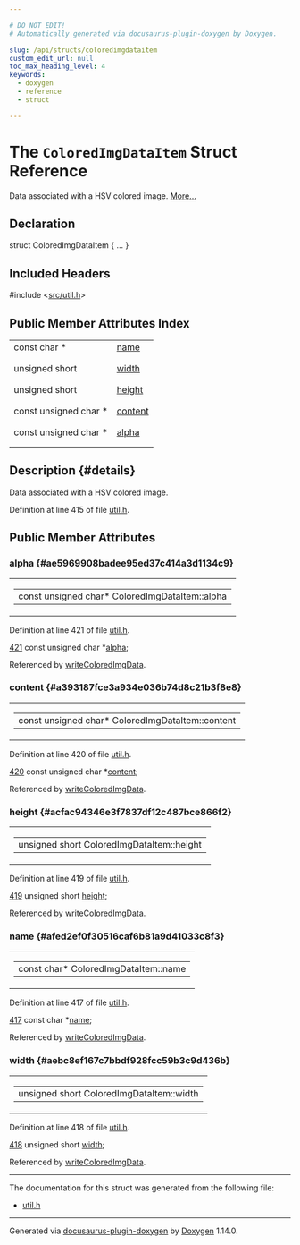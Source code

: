```yaml
---

# DO NOT EDIT!
# Automatically generated via docusaurus-plugin-doxygen by Doxygen.

slug: /api/structs/coloredimgdataitem
custom_edit_url: null
toc_max_heading_level: 4
keywords:
  - doxygen
  - reference
  - struct

---
```


<div class="doxyPage">

# The `ColoredImgDataItem` Struct Reference

<p>Data associated with a HSV colored image. <a href="#details">More...</a></p>

## Declaration

<div class="doxyDeclaration">
struct ColoredImgDataItem { ... }
</div>

## Included Headers

<div class="doxyIncludesList">#include &lt;<a href="/web-doxygen/docs/api/files/src/util-h">src/util.h</a>&gt;
</div>

## Public Member Attributes Index

<table class="doxyMembersIndex">

<tr class="doxyMemberIndexItem">
<td class="doxyMemberIndexItemType" align="left" valign="top">const char *</td>
<td class="doxyMemberIndexItemName" align="left" valign="top"><a href="#afed2ef0f30516caf6b81a9d41033c8f3">name</a></td>
</tr>
<tr class="doxyMemberIndexDescription">
<td class="doxyMemberIndexDescriptionLeft"></td>
<td class="doxyMemberIndexDescriptionRight">
</td>
</tr>
<tr class="doxyMemberIndexSeparator">
<td class="doxyMemberIndexSeparator" colspan="2"></td>
</tr>

<tr class="doxyMemberIndexItem">
<td class="doxyMemberIndexItemType" align="left" valign="top">unsigned short</td>
<td class="doxyMemberIndexItemName" align="left" valign="top"><a href="#aebc8ef167c7bbdf928fcc59b3c9d436b">width</a></td>
</tr>
<tr class="doxyMemberIndexDescription">
<td class="doxyMemberIndexDescriptionLeft"></td>
<td class="doxyMemberIndexDescriptionRight">
</td>
</tr>
<tr class="doxyMemberIndexSeparator">
<td class="doxyMemberIndexSeparator" colspan="2"></td>
</tr>

<tr class="doxyMemberIndexItem">
<td class="doxyMemberIndexItemType" align="left" valign="top">unsigned short</td>
<td class="doxyMemberIndexItemName" align="left" valign="top"><a href="#acfac94346e3f7837df12c487bce866f2">height</a></td>
</tr>
<tr class="doxyMemberIndexDescription">
<td class="doxyMemberIndexDescriptionLeft"></td>
<td class="doxyMemberIndexDescriptionRight">
</td>
</tr>
<tr class="doxyMemberIndexSeparator">
<td class="doxyMemberIndexSeparator" colspan="2"></td>
</tr>

<tr class="doxyMemberIndexItem">
<td class="doxyMemberIndexItemType" align="left" valign="top">const unsigned char *</td>
<td class="doxyMemberIndexItemName" align="left" valign="top"><a href="#a393187fce3a934e036b74d8c21b3f8e8">content</a></td>
</tr>
<tr class="doxyMemberIndexDescription">
<td class="doxyMemberIndexDescriptionLeft"></td>
<td class="doxyMemberIndexDescriptionRight">
</td>
</tr>
<tr class="doxyMemberIndexSeparator">
<td class="doxyMemberIndexSeparator" colspan="2"></td>
</tr>

<tr class="doxyMemberIndexItem">
<td class="doxyMemberIndexItemType" align="left" valign="top">const unsigned char *</td>
<td class="doxyMemberIndexItemName" align="left" valign="top"><a href="#ae5969908badee95ed37c414a3d1134c9">alpha</a></td>
</tr>
<tr class="doxyMemberIndexDescription">
<td class="doxyMemberIndexDescriptionLeft"></td>
<td class="doxyMemberIndexDescriptionRight">
</td>
</tr>
<tr class="doxyMemberIndexSeparator">
<td class="doxyMemberIndexSeparator" colspan="2"></td>
</tr>

</table>

## Description {#details}

<p>Data associated with a HSV colored image.</p>

<p>Definition at line 415 of file <a href="/web-doxygen/docs/api/files/src/util-h">util.h</a>.</p>


<div class="doxySectionDef">

## Public Member Attributes

### alpha {#ae5969908badee95ed37c414a3d1134c9}

<div class="doxyMemberItem">
<div class="doxyMemberProto">
<table class="doxyMemberLabels">
<tr class="doxyMemberLabels">
<td class="doxyMemberLabelsLeft">
<table class="doxyMemberName">
<tr>
<td class="doxyMemberName">const unsigned char* ColoredImgDataItem::alpha</td>
</tr>
</table>
</td>
</tr>
</table>
</div>
<div class="doxyMemberDoc">



<p>Definition at line 421 of file <a href="/web-doxygen/docs/api/files/src/util-h">util.h</a>.</p>


<div class="doxyProgramListing">

<div class="doxyCodeLine"><span class="doxyLineNumber"><a href="#ae5969908badee95ed37c414a3d1134c9">421</a></span><span class="doxyLineContent"><span class="doxyHighlight">  </span><span class="doxyHighlightKeyword">const</span><span class="doxyHighlight"> </span><span class="doxyHighlightKeywordType">unsigned</span><span class="doxyHighlight"> </span><span class="doxyHighlightKeywordType">char</span><span class="doxyHighlight"> *<a href="#ae5969908badee95ed37c414a3d1134c9">alpha</a>;</span></span></div>

</div>


<p>Referenced by <a href="/web-doxygen/docs/api/files/src/util-cpp/#af543a98b46249a2b115f47f0166e9a81">writeColoredImgData</a>.</p>

</div>
</div>

### content {#a393187fce3a934e036b74d8c21b3f8e8}

<div class="doxyMemberItem">
<div class="doxyMemberProto">
<table class="doxyMemberLabels">
<tr class="doxyMemberLabels">
<td class="doxyMemberLabelsLeft">
<table class="doxyMemberName">
<tr>
<td class="doxyMemberName">const unsigned char* ColoredImgDataItem::content</td>
</tr>
</table>
</td>
</tr>
</table>
</div>
<div class="doxyMemberDoc">



<p>Definition at line 420 of file <a href="/web-doxygen/docs/api/files/src/util-h">util.h</a>.</p>


<div class="doxyProgramListing">

<div class="doxyCodeLine"><span class="doxyLineNumber"><a href="#a393187fce3a934e036b74d8c21b3f8e8">420</a></span><span class="doxyLineContent"><span class="doxyHighlight">  </span><span class="doxyHighlightKeyword">const</span><span class="doxyHighlight"> </span><span class="doxyHighlightKeywordType">unsigned</span><span class="doxyHighlight"> </span><span class="doxyHighlightKeywordType">char</span><span class="doxyHighlight"> *<a href="#a393187fce3a934e036b74d8c21b3f8e8">content</a>;</span></span></div>

</div>


<p>Referenced by <a href="/web-doxygen/docs/api/files/src/util-cpp/#af543a98b46249a2b115f47f0166e9a81">writeColoredImgData</a>.</p>

</div>
</div>

### height {#acfac94346e3f7837df12c487bce866f2}

<div class="doxyMemberItem">
<div class="doxyMemberProto">
<table class="doxyMemberLabels">
<tr class="doxyMemberLabels">
<td class="doxyMemberLabelsLeft">
<table class="doxyMemberName">
<tr>
<td class="doxyMemberName">unsigned short ColoredImgDataItem::height</td>
</tr>
</table>
</td>
</tr>
</table>
</div>
<div class="doxyMemberDoc">



<p>Definition at line 419 of file <a href="/web-doxygen/docs/api/files/src/util-h">util.h</a>.</p>


<div class="doxyProgramListing">

<div class="doxyCodeLine"><span class="doxyLineNumber"><a href="#acfac94346e3f7837df12c487bce866f2">419</a></span><span class="doxyLineContent"><span class="doxyHighlight">  </span><span class="doxyHighlightKeywordType">unsigned</span><span class="doxyHighlight"> </span><span class="doxyHighlightKeywordType">short</span><span class="doxyHighlight"> <a href="#acfac94346e3f7837df12c487bce866f2">height</a>;</span></span></div>

</div>


<p>Referenced by <a href="/web-doxygen/docs/api/files/src/util-cpp/#af543a98b46249a2b115f47f0166e9a81">writeColoredImgData</a>.</p>

</div>
</div>

### name {#afed2ef0f30516caf6b81a9d41033c8f3}

<div class="doxyMemberItem">
<div class="doxyMemberProto">
<table class="doxyMemberLabels">
<tr class="doxyMemberLabels">
<td class="doxyMemberLabelsLeft">
<table class="doxyMemberName">
<tr>
<td class="doxyMemberName">const char* ColoredImgDataItem::name</td>
</tr>
</table>
</td>
</tr>
</table>
</div>
<div class="doxyMemberDoc">



<p>Definition at line 417 of file <a href="/web-doxygen/docs/api/files/src/util-h">util.h</a>.</p>


<div class="doxyProgramListing">

<div class="doxyCodeLine"><span class="doxyLineNumber"><a href="#afed2ef0f30516caf6b81a9d41033c8f3">417</a></span><span class="doxyLineContent"><span class="doxyHighlight">  </span><span class="doxyHighlightKeyword">const</span><span class="doxyHighlight"> </span><span class="doxyHighlightKeywordType">char</span><span class="doxyHighlight"> *<a href="#afed2ef0f30516caf6b81a9d41033c8f3">name</a>;</span></span></div>

</div>


<p>Referenced by <a href="/web-doxygen/docs/api/files/src/util-cpp/#af543a98b46249a2b115f47f0166e9a81">writeColoredImgData</a>.</p>

</div>
</div>

### width {#aebc8ef167c7bbdf928fcc59b3c9d436b}

<div class="doxyMemberItem">
<div class="doxyMemberProto">
<table class="doxyMemberLabels">
<tr class="doxyMemberLabels">
<td class="doxyMemberLabelsLeft">
<table class="doxyMemberName">
<tr>
<td class="doxyMemberName">unsigned short ColoredImgDataItem::width</td>
</tr>
</table>
</td>
</tr>
</table>
</div>
<div class="doxyMemberDoc">



<p>Definition at line 418 of file <a href="/web-doxygen/docs/api/files/src/util-h">util.h</a>.</p>


<div class="doxyProgramListing">

<div class="doxyCodeLine"><span class="doxyLineNumber"><a href="#aebc8ef167c7bbdf928fcc59b3c9d436b">418</a></span><span class="doxyLineContent"><span class="doxyHighlight">  </span><span class="doxyHighlightKeywordType">unsigned</span><span class="doxyHighlight"> </span><span class="doxyHighlightKeywordType">short</span><span class="doxyHighlight"> <a href="#aebc8ef167c7bbdf928fcc59b3c9d436b">width</a>;</span></span></div>

</div>


<p>Referenced by <a href="/web-doxygen/docs/api/files/src/util-cpp/#af543a98b46249a2b115f47f0166e9a81">writeColoredImgData</a>.</p>

</div>
</div>

</div>

<hr/>

The documentation for this struct was generated from the following file:

<ul>
<li><a href="/web-doxygen/docs/api/files/src/util-h">util.h</a></li>
</ul>

<hr/>

<p class="doxyGeneratedBy">Generated via <a href="https://github.com/xpack/docusaurus-plugin-doxygen">docusaurus-plugin-doxygen</a> by <a href="https://www.doxygen.nl">Doxygen</a> 1.14.0.</p>

</div>
